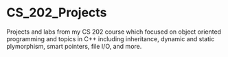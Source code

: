 # CS_202_Projects
Projects and labs from my CS 202 course which focused on object oriented programming and topics in C++ including inheritance, dynamic and static plymorphism, smart pointers, file I/O, and more. 
